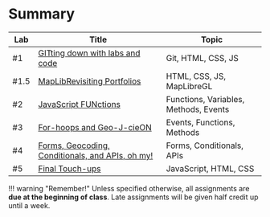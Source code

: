 # Summary

|Lab|Title|Topic|
|----|-----|-----|
|#1|[GITting down with labs and code](week1/index.md)|Git, HTML, CSS, JS|
|#1.5|[MapLibRevisiting Portfolios](week1b/index.md)|HTML, CSS, JS, MapLibreGL|
|#2|[JavaScript FUNctions](week2/index.md)|Functions, Variables, Methods, Events|
|#3|[For-hoops and Geo-J-cieON](week3/index.md)|Events, Functions, Methods|
|#4|[Forms, Geocoding, Conditionals, and APIs, oh my!](week4/index.md)|Forms, Conditionals, APIs|
|#5|[Final Touch-ups](week5/index.md)|JavaScript, HTML, CSS|

!!! warning "Remember!"
    Unless specified otherwise, all assignments are **due at the beginning of class**. Late assignments will be given half credit up until a week.
